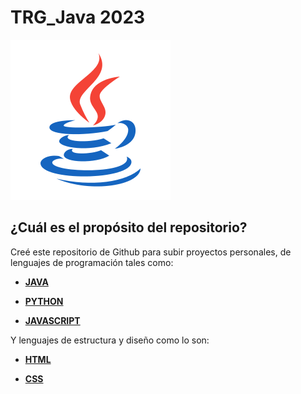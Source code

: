# TRG_Java 2023
<p align="center">
  
![Java Logo](assets/java_logo.png)
</p>

## ¿Cuál es el propósito del repositorio?

<p>Creé este repositorio de Github para subir proyectos personales, de lenguajes de programación tales como:

- **[JAVA](https://www.java.com/es)**

- **[PYTHON](https://www.python.org)**

- **[JAVASCRIPT](https://developer.mozilla.org/es/docs/Web/JavaScript)**

Y lenguajes de estructura y diseño como lo son:

- **[HTML](https://developer.mozilla.org/es/docs/Web/HTML)**

- **[CSS](https://developer.mozilla.org/es/docs/Web/CSS)**</p>
